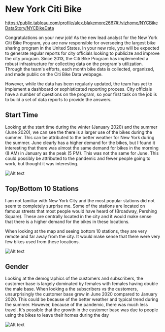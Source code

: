 # New York Citi Bike

https://public.tableau.com/profile/alex.blakemore2667#!/vizhome/NYCBikeDataStory/NYCBikeData


Congratulations on your new job! As the new lead analyst for the New York Citi Bike Program, you are now responsible for overseeing the largest bike sharing program in the United States. In your new role, you will be expected to generate regular reports for city officials looking to publicize and improve the city program.
Since 2013, the Citi Bike Program has implemented a robust infrastructure for collecting data on the program's utilization. Through the team's efforts, each month bike data is collected, organized, and made public on the Citi Bike Data webpage.

However, while the data has been regularly updated, the team has yet to implement a dashboard or sophisticated reporting process. City officials have a number of questions on the program, so your first task on the job is to build a set of data reports to provide the answers.

## Start Time
Looking at the start time during the winter (January 2020) and the summer (June 2020), we can see the there is a larger use of the bikes during the summer. This can be attributed to the better weather for New York during the summer. June clearly has a higher demand for the bikes, but I found it interesting that there was almost the same demand for bikes in the morning (8 AM) in January as the peak (5 PM). This was not the same for June. This could possibly be attributed to the pandemic and fewer people going to work, but thought it was interesting.

![Alt text](/Tableau_Challenge/Images/times.png?raw=true "Optional Title")

## Top/Bottom 10 Stations
I am not familiar with New York City and the most popular stations did not seem to completely surprise me. Some of the stations are located on famous streets that most people would have heard of (Broadway, Pershing Square). These are centrally located in the city and it would make sense that there is a higher demand for the bikes in these locations.

When looking at the map and seeing bottom 10 stations, they are very remote and far away from the city. It would make sense that there were very few bikes used from these locations.

![Alt text](/Tableau_Challenge/Images/stations.png?raw=true "Optional Title")

## Gender
Looking at the demographics of the customers and subscribers, the customer base is largely dominated by females with females having double the male base. When looking a the subscribers vs the customers, unsurprisingly the customer base grew in June 2020 compared to January 2020. This could be because of the better weather and typical trend during the summer. However, because of the pandemic, there was much less travel. It's possible that the growth in the customer base was due to people using the bikes to leave their homes during the day 

![Alt text](/Tableau_Challenge/Images/gender.png?raw=true "Optional Title")




